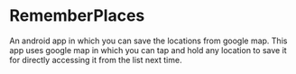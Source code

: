 # RememberPlaces
An android app in which you can save the locations from google map.
This app uses google map in which you can tap and hold any location to save it for directly accessing it from the list next time.
